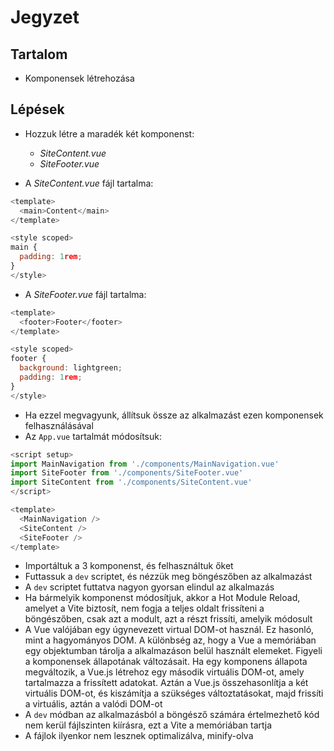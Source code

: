 # Jegyzet

## Tartalom

- Komponensek létrehozása

## Lépések

- Hozzuk létre a maradék két komponenst:

  - _SiteContent.vue_
  - _SiteFooter.vue_

- A _SiteContent.vue_ fájl tartalma:

```js
<template>
  <main>Content</main>
</template>

<style scoped>
main {
  padding: 1rem;
}
</style>
```

- A _SiteFooter.vue_ fájl tartalma:

```js
<template>
  <footer>Footer</footer>
</template>

<style scoped>
footer {
  background: lightgreen;
  padding: 1rem;
}
</style>
```

- Ha ezzel megvagyunk, állítsuk össze az alkalmazást ezen komponensek felhasználásával
- Az `App.vue` tartalmát módosítsuk:

```js
<script setup>
import MainNavigation from './components/MainNavigation.vue'
import SiteFooter from './components/SiteFooter.vue'
import SiteContent from './components/SiteContent.vue'
</script>

<template>
  <MainNavigation />
  <SiteContent />
  <SiteFooter />
</template>
```

- Importáltuk a 3 komponenst, és felhasználtuk őket
- Futtassuk a `dev` scriptet, és nézzük meg böngészőben az alkalmazást
- A `dev` scriptet futtatva nagyon gyorsan elindul az alkalmazás
- Ha bármelyik komponenst módosítjuk, akkor a Hot Module Reload, amelyet a Vite biztosít, nem fogja a teljes oldalt frissíteni a böngészőben, csak azt a modult, azt a részt frissíti, amelyik módosult
- A Vue valójában egy úgynevezett virtual DOM-ot használ. Ez hasonló, mint a hagyományos DOM. A különbség az, hogy a Vue a memóriában egy objektumban tárolja a alkalmazáson belül használt elemeket. Figyeli a komponensek állapotának változásait. Ha egy komponens állapota megváltozik, a Vue.js létrehoz egy második virtuális DOM-ot, amely tartalmazza a frissített adatokat. Aztán a Vue.js összehasonlítja a két virtuális DOM-ot, és kiszámítja a szükséges változtatásokat, majd frissíti a virtuális, aztán a valódi DOM-ot
- A `dev` módban az alkalmazásból a böngésző számára értelmezhető kód nem kerül fájlszinten kiírásra, ezt a Vite a memóriában tartja
- A fájlok ilyenkor nem lesznek optimalizálva, minify-olva
